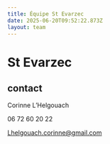 ```yaml
---
title: Équipe St Evarzec 
date: 2025-06-20T09:52:22.873Z
layout: team
---
```


# St Evarzec 



## contact 

Corinne L’Helgouach

06 72 60 20 22

Lhelgouach.corinne@gmail.com

